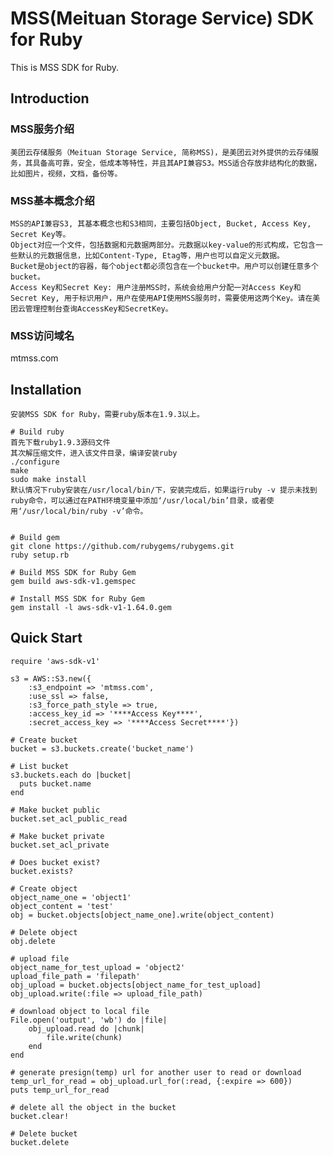 # MSS(Meituan Storage Service) SDK for Ruby

This is MSS SDK for Ruby.

## Introduction

### MSS服务介绍
	美团云存储服务（Meituan Storage Service, 简称MSS)，是美团云对外提供的云存储服务，其具备高可靠，安全，低成本等特性，并且其API兼容S3。MSS适合存放非结构化的数据，比如图片，视频，文档，备份等。

### MSS基本概念介绍
	MSS的API兼容S3, 其基本概念也和S3相同，主要包括Object, Bucket, Access Key, Secret Key等。
	Object对应一个文件，包括数据和元数据两部分。元数据以key-value的形式构成，它包含一些默认的元数据信息，比如Content-Type, Etag等，用户也可以自定义元数据。
	Bucket是object的容器，每个object都必须包含在一个bucket中。用户可以创建任意多个bucket。
	Access Key和Secret Key: 用户注册MSS时，系统会给用户分配一对Access Key和Secret Key, 用于标识用户，用户在使用API使用MSS服务时，需要使用这两个Key。请在美团云管理控制台查询AccessKey和SecretKey。

### MSS访问域名
mtmss.com

## Installation

    安装MSS SDK for Ruby，需要ruby版本在1.9.3以上。

    # Build ruby
    首先下载ruby1.9.3源码文件
    其次解压缩文件，进入该文件目录，编译安装ruby
    ./configure
    make
    sudo make install
    默认情况下ruby安装在/usr/local/bin/下，安装完成后，如果运行ruby -v 提示未找到ruby命令，可以通过在PATH环境变量中添加‘/usr/local/bin’目录，或者使用‘/usr/local/bin/ruby -v’命令。


	# Build gem
	git clone https://github.com/rubygems/rubygems.git
	ruby setup.rb

	# Build MSS SDK for Ruby Gem
	gem build aws-sdk-v1.gemspec

	# Install MSS SDK for Ruby Gem
	gem install -l aws-sdk-v1-1.64.0.gem

## Quick Start

	require 'aws-sdk-v1'

	s3 = AWS::S3.new({
		:s3_endpoint => 'mtmss.com',
		:use_ssl => false,
		:s3_force_path_style => true,
		:access_key_id => '****Access Key****',
		:secret_access_key => '****Access Secret****'})

	# Create bucket
	bucket = s3.buckets.create('bucket_name')
	
	# List bucket
	s3.buckets.each do |bucket|
	  puts bucket.name
	end

	# Make bucket public
	bucket.set_acl_public_read

	# Make bucket private
	bucket.set_acl_private

	# Does bucket exist?
	bucket.exists?

	# Create object
	object_name_one = 'object1'
	object_content = 'test'
	obj = bucket.objects[object_name_one].write(object_content)

	# Delete object
	obj.delete

	# upload file
	object_name_for_test_upload = 'object2'
	upload_file_path = 'filepath'
	obj_upload = bucket.objects[object_name_for_test_upload]
	obj_upload.write(:file => upload_file_path)

	# download object to local file
	File.open('output', 'wb') do |file|
        obj_upload.read do |chunk|
            file.write(chunk)
        end
    end

    # generate presign(temp) url for another user to read or download
    temp_url_for_read = obj_upload.url_for(:read, {:expire => 600})
    puts temp_url_for_read

    # delete all the object in the bucket
    bucket.clear!

	# Delete bucket
	bucket.delete
